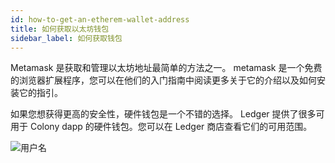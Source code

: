 ```yaml
---
id: how-to-get-an-etherem-wallet-address
title: 如何获取以太坊钱包
sidebar_label: 如何获取钱包
---
```


Metamask 是获取和管理以太坊地址最简单的方法之一。 metamask 是一个免费的浏览器扩展程序，您可以在他们的入门指南中阅读更多关于它的介绍以及如何安装它的指引。



如果您想获得更高的安全性，硬件钱包是一个不错的选择。 Ledger 提供了很多可用于 Colony dapp 的硬件钱包。您可以在 Ledger 商店查看它们的可用范围。

![用户名](assets/how-to-get-an-ethereum-wallet/1.jpg)
